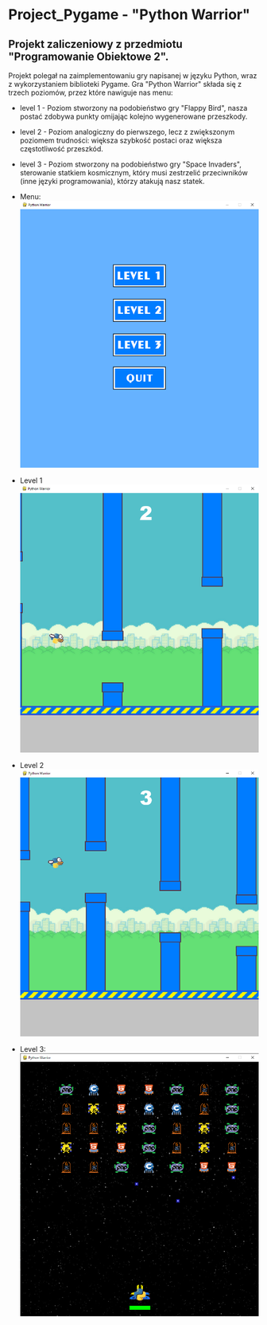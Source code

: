 # Project_Pygame - "Python Warrior"
## Projekt zaliczeniowy z przedmiotu "Programowanie Obiektowe 2".
Projekt polegał na zaimplementowaniu gry napisanej w języku Python, wraz z wykorzystaniem biblioteki Pygame.
Gra "Python Warrior" składa się z trzech poziomów, przez które nawiguje nas menu:
  - level 1 - Poziom stworzony na podobieństwo gry "Flappy Bird", nasza postać zdobywa punkty omijając kolejno wygenerowane przeszkody.
  - level 2 - Poziom analogiczny do pierwszego, lecz z zwiększonym poziomem trudności: większa szybkość postaci oraz większa częstotliwość przeszkód.
  - level 3 - Poziom stworzony na podobieństwo gry "Space Invaders", sterowanie statkiem kosmicznym, który musi zestrzelić przeciwników (inne języki programowania), którzy atakują nasz statek.

- Menu:<br>
![Menu](./img/1.png)<br>

- Level 1<br>
![Level1](./img/2.png)<br>

- Level 2<br>
![Level2](./img/3.png)<br>

- Level 3:<br>
![Level3](./img/4.png)
